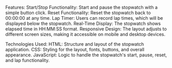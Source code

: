Features:
Start/Stop Functionality: Start and pause the stopwatch with a simple button click.
Reset Functionality: Reset the stopwatch back to 00:00:00 at any time.
Lap Timer: Users can record lap times, which will be displayed below the stopwatch.
Real-Time Display: The stopwatch shows elapsed time in HH:MM:SS format.
Responsive Design: The layout adjusts to different screen sizes, making it accessible on mobile and desktop devices.

Technologies Used:
HTML: Structure and layout of the stopwatch application.
CSS: Styling for the layout, fonts, buttons, and overall appearance.
JavaScript: Logic to handle the stopwatch's start, pause, reset, and lap functionality.
